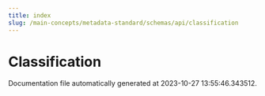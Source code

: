 ```yaml
---
title: index
slug: /main-concepts/metadata-standard/schemas/api/classification
---
```


# Classification

Documentation file automatically generated at 2023-10-27 13:55:46.343512.
